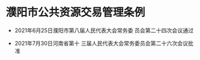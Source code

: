 # 濮阳市公共资源交易管理条例

- 2021年6月25日濮阳市第八届人民代表大会常务委
  员会第二十四次会议通过

- 2021年7月30日河南省第十
  三届人民代表大会常务委员会第二十六次会议批准

<!-- INFO END -->
